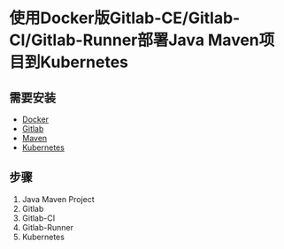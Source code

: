 # 使用Docker版Gitlab-CE/Gitlab-CI/Gitlab-Runner部署Java Maven项目到Kubernetes


## 需要安装

- [Docker](https://www.docker.com)
- [Gitlab](https://about.gitlab.com/install/?version=ce)
- [Maven](https://maven.apache.org/)
- [Kubernetes](https://kubernetes.io)


## 步骤

1.  Java Maven Project
2.  Gitlab
3.  Gitlab-CI
4.  Gitlab-Runner
5.  Kubernetes


